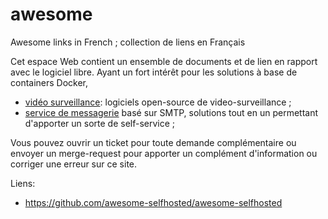 # awesome
Awesome links in French ; collection de liens en Français

Cet espace Web contient un ensemble de documents et de lien en rapport avec le logiciel libre. Ayant un fort intérêt pour les solutions à base de containers Docker, 

- [vidéo surveillance](video-surveillance.md): logiciels open-source de video-surveillance ;
- [service de messagerie](mail-server.md) basé sur SMTP, solutions tout en un permettant d'apporter un sorte de self-service ;

Vous pouvez ouvrir un ticket pour toute demande complémentaire ou envoyer un merge-request pour apporter un complément d'information ou corriger une erreur sur ce site.

Liens:

- https://github.com/awesome-selfhosted/awesome-selfhosted

